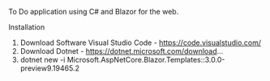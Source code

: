 To Do application using C# and Blazor for the web.

Installation
 
1. Download Software Visual Studio Code - https://code.visualstudio.com/
2. Download Dotnet - https://dotnet.microsoft.com/download...
3. dotnet new -i Microsoft.AspNetCore.Blazor.Templates::3.0.0-preview9.19465.2

